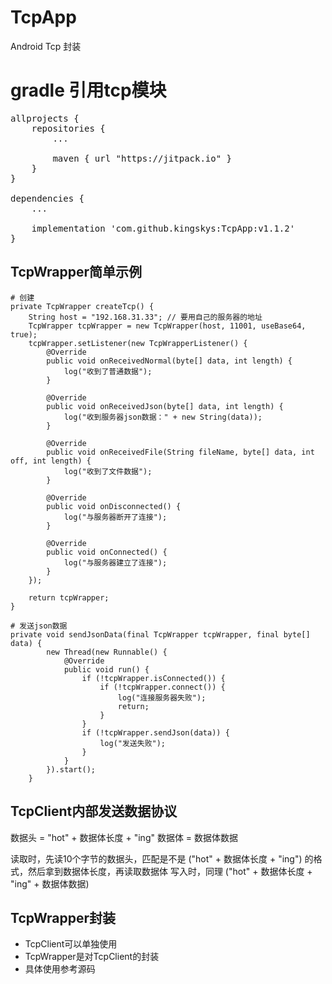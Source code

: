 # TcpApp
Android Tcp 封装

# gradle 引用tcp模块
<pre>
allprojects {
    repositories {
        ...
        
        maven { url "https://jitpack.io" }
    }
}

dependencies {
    ...

    implementation 'com.github.kingskys:TcpApp:v1.1.2'
}
</pre>

TcpWrapper简单示例
----------------
```
# 创建
private TcpWrapper createTcp() {
    String host = "192.168.31.33"; // 要用自己的服务器的地址
    TcpWrapper tcpWrapper = new TcpWrapper(host, 11001, useBase64, true);
    tcpWrapper.setListener(new TcpWrapperListener() {
        @Override
        public void onReceivedNormal(byte[] data, int length) {
            log("收到了普通数据");
        }

        @Override
        public void onReceivedJson(byte[] data, int length) {
            log("收到服务器json数据：" + new String(data));
        }

        @Override
        public void onReceivedFile(String fileName, byte[] data, int off, int length) {
            log("收到了文件数据");
        }

        @Override
        public void onDisconnected() {
            log("与服务器断开了连接");
        }

        @Override
        public void onConnected() {
            log("与服务器建立了连接");
        }
    });

    return tcpWrapper;
}

# 发送json数据
private void sendJsonData(final TcpWrapper tcpWrapper, final byte[] data) {
        new Thread(new Runnable() {
            @Override
            public void run() {
                if (!tcpWrapper.isConnected()) {
                    if (!tcpWrapper.connect()) {
                        log("连接服务器失败");
                        return;
                    }
                }
                if (!tcpWrapper.sendJson(data)) {
                    log("发送失败");
                }
            }
        }).start();
    }
```

TcpClient内部发送数据协议
-----------------------
数据头 = "hot" + 数据体长度 + "ing"
数据体 = 数据体数据

读取时，先读10个字节的数据头，匹配是不是 ("hot" + 数据体长度 + "ing") 的格式，然后拿到数据体长度，再读取数据体
写入时，同理 ("hot" + 数据体长度 + "ing" + 数据体数据)

TcpWrapper封装
---------------
* TcpClient可以单独使用
* TcpWrapper是对TcpClient的封装
* 具体使用参考源码
